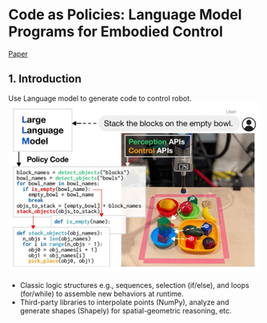 # Code as Policies: Language Model Programs for Embodied Control
[Paper](http://arxiv.org/abs/2209.07753)

## 1. Introduction
Use Language model to generate code to control robot.
![example](./asset/example.jpg)

- Classic logic structures e.g., sequences, selection (if/else), and loops (for/while) to assemble new behaviors at runtime.
- Third-party libraries to interpolate points (NumPy), analyze and generate shapes (Shapely) for spatial-geometric reasoning, etc.